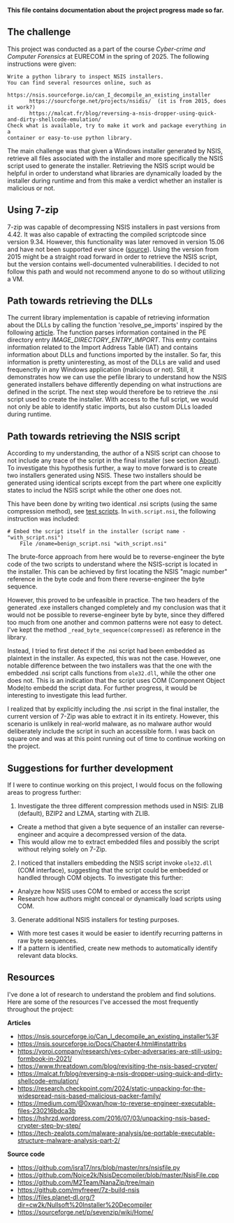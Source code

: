 **This file contains documentation about the project progress made so far.**

## The challenge
This project was conducted as a part of the course *Cyber-crime and Computer Forensics* at EURECOM in the spring of 2025. The following instructions were given:

```
Write a python library to inspect NSIS installers.
You can find several resources online, such as 
       https://nsis.sourceforge.io/can_I_decompile_an_existing_installer
       https://sourcforge.net/projects/nsidis/  (it is from 2015, does it work?)
       https://malcat.fr/blog/reversing-a-nsis-dropper-using-quick-and-dirty-shellcode-emulation/
Check what is available, try to make it work and package everything in a 
container or easy-to-use python library.
```

The main challenge was that given a Windows installer generated by NSIS, retrieve all files associated with the installer and more specifically the NSIS script used to generate the installer. Retrieving the NSIS script would be helpful in order to understand what libraries are dynamically loaded by the installer during runtime and from this make a verdict whether an installer is malicious or not. 

## Using 7-zip
7-zip was capable of decompressing NSIS installers in past versions from 4.42. It was also capable of extracting the compiled scriptcode since version 9.34. However, this functionality was later removed in version 15.06 and have not been supported ever since ([source](https://nsis.sourceforge.io/Can_I_decompile_an_existing_installer%3F)). Using the version from 2015 might be a straight road forward in order to retrieve the NSIS script, but the version contains well-documented vulnerabilities. I decided to not follow this path and would not recommend anyone to do so without utilizing a VM. 

## Path towards retrieving the DLLs 
The current library implementation is capable of retrieving information about the DLLs by calling the function 'resolve_pe_imports' inspired by the following [article](https://vtopan.wordpress.com/2019/04/12/patching-resolving-imports-in-a-pe-file-python-pefile/ ). The function parses information contained in the PE directory entry *IMAGE_DIRECTORY_ENTRY_IMPORT*. This entry contains information related to the Import Address Table (IAT) and contains information about DLLs and functions imported by the installer. So far, this information is pretty uninteresting, as most of the DLLs are valid and used frequenctly in any Windows application (malicious or not). Still, it demonstrates how we can use the pefile library to understand how the NSIS generated installers behave differently depending on what instructions are defined in the script. The next step would therefore be to retrieve the .nsi script used to create the installer. With access to the full script, we would not only be able to identify static imports, but also custom DLLs loaded during runtime.

## Path towards retrieving the NSIS script
According to my understanding, the author of a NSIS script can choose to not include any trace of the script in the final installer (see section [About](https://nsis.sourceforge.io/Can_I_decompile_an_existing_installer%3F)). To investigate this hypothesis further, a way to move forward is to create two installers generated using NSIS. These two installers should be generated using identical scripts except from the part where one explicitly states to includ the NSIS script while the other one does not. 

This have been done by writing two identical .nsi scripts (using the same compression method), see [test scripts](tests\nsis_scripts). In `with.script.nsi`, the following instruction was included:

``` 
# Embed the script itself in the installer (script name - "with_script.nsi")
    File /oname=benign_script.nsi "with_script.nsi"  
```

The brute-force approach from here would be to reverse-engineer the byte code of the two scripts to understand where the NSIS-script is located in the installer. This can be achieved by first locating the NSIS "magic number" reference in the byte code and from there reverse-engineer the byte sequence. 

However, this proved to be unfeasible in practice. The two headers of the generated .exe installers changed completely and my conclusion was that it would not be possible to reverse-engineer byte by byte, since they differed too much from one another and common patterns were not easy to detect. I've kept the method `_read_byte_sequence(compressed)` as reference in the library. 

Instead, I tried to first detect if the .nsi script had been embedded as plaintext in the installer. As expected, this was not the case. However, one notable difference between the two installers was that the one with the embedded .nsi script calls functions from `ole32.dll`, while the other one does not. This is an indication that the script uses COM (Component Object Mode)to embedd the script data. For further progress, it would be interesting to investigate this lead further. 

I realized that by explicitly including the .nsi script in the final installer, the current version of 7-Zip was able to extract it in its entirety. However, this scenario is unlikely in real-world malware, as no malware author would deliberately include the script in such an accessible form. I was back on square one and was at this point running out of time to continue working on the project. 

## Suggestions for further development
If I were to continue working on this project, I would focus on the following areas to progress further:

1.  Investigate the three different compression methods used in NSIS: ZLIB (default), BZIP2 and LZMA, starting with ZLIB. 
- Create a method that given a byte sequence of an installer can reverse-engineer and acquire a decompressed version of the data.
- This would allow me to extract embedded files and possibly the script without relying solely on 7-Zip.
2. I noticed that installers embedding the NSIS script invoke `ole32.dll` (COM interface), suggesting that the script could be embedded or handled through COM objects. To investigate this further:
- Analyze how NSIS uses COM to embed or access the script
- Research how authors might conceal or dynamically load scripts using COM.
3. Generate additional NSIS installers for testing purposes.
- With more test cases it would be easier to identify recurring patterns in raw byte sequences. 
- If a pattern is identified, create new methods to automatically identify relevant data blocks. 

## Resources

I've done a lot of research to understand the problem and find solutions. Here are some of the resources I've accessed the most frequently throughout the project:

**Articles**
- https://nsis.sourceforge.io/Can_I_decompile_an_existing_installer%3F
- https://nsis.sourceforge.io/Docs/Chapter4.html#instattribs
- https://yoroi.company/research/yes-cyber-adversaries-are-still-using-formbook-in-2021/
- https://www.threatdown.com/blog/revisiting-the-nsis-based-crypter/
- https://malcat.fr/blog/reversing-a-nsis-dropper-using-quick-and-dirty-shellcode-emulation/
- https://research.checkpoint.com/2024/static-unpacking-for-the-widespread-nsis-based-malicious-packer-family/
- https://medium.com/@0xwan/how-to-reverse-engineer-executable-files-230216bdca3b
- https://hshrzd.wordpress.com/2016/07/03/unpacking-nsis-based-crypter-step-by-step/
- https://tech-zealots.com/malware-analysis/pe-portable-executable-structure-malware-analysis-part-2/

**Source code**
- https://github.com/isra17/nrs/blob/master/nrs/nsisfile.py
- https://github.com/Noice2k/NsisDecompiler/blob/master/NsisFile.cpp
- https://github.com/M2Team/NanaZip/tree/main
- https://github.com/myfreeer/7z-build-nsis
- https://files.planet-dl.org/?dir=cw2k/Nullsoft%20Installer%20Decompiler
- https://sourceforge.net/p/sevenzip/wiki/Home/
